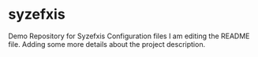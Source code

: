 # syzefxis
Demo Repository for Syzefxis Configuration files
I am editing the README file. Adding some more details about the project description.

